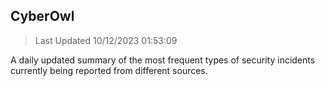 ## CyberOwl 
> Last Updated 10/12/2023 01:53:09 


A daily updated summary of the most frequent types of security incidents currently being reported from different sources.

